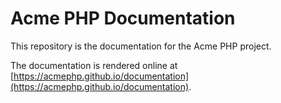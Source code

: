 # Acme PHP Documentation

This repository is the documentation for the Acme PHP project.

The documentation is rendered online at [https://acmephp.github.io/documentation](https://acmephp.github.io/documentation).

